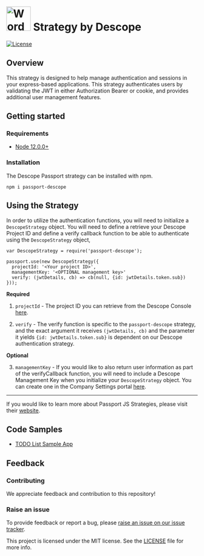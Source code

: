 # <a title="Descope passport strategy" href="https://passportjs.org/"><img width="64" alt="WordPress blue logo" src="https://images.ctfassets.net/vwq10xzbe6iz/tnwT7PN9aBmT7vgkTtGhV/940f001eb249a42904cd40e64d13c7e9/passportJS-300x300.png"></a> Strategy by Descope

[![License](https://img.shields.io/:license-MIT-blue.svg?style=flat)](https://opensource.org/licenses/MIT)


## Overview
This strategy is designed to help manage authentication and sessions in your express-based applications. This strategy authenticates users by validating the JWT in either Authorization Bearer or cookie, and provides additional user management features.

## Getting started

### Requirements

- [Node 12.0.0+](https://nodejs.org/en)

### Installation

The Descope Passport strategy can be installed with npm. 

```
npm i passport-descope
```

## Using the Strategy

In order to utilize the authentication functions, you will need to initialize a `DescopeStrategy` object. You will need to define a retrieve your Descope Project ID and define a verify callback function to be able to authenticate using the `DescopeStrategy` object,

```
var DescopeStrategy = require('passport-descope');

passport.use(new DescopeStrategy({
  projectId: '<Your project ID>',
  managementKey: '<OPTIONAL management key>'
  verify: (jwtDetails, cb) => cb(null, {id: jwtDetails.token.sub})
}));
```

**Required**

1. `projectId` - The project ID you can retrieve from the Descope Console [here](https://app.descope.com/settings/project).

2. `verify` - The verify function is specific to the `passport-descope` strategy, and the exact argument it receives `(jwtDetails, cb)` and the parameter it yields `{id: jwtDetails.token.sub}` is dependent on our Descope authentication strategy.

**Optional**

3. `managementKey` - If you would like to also return user information as part of the verifyCallback function, you will need to include a Descope Management Key when you initialize your `DescopeStrategy` object. You can create one in the Company Settings portal [here](https://app.descope.com/settings/company/settings).

---

If you would like to learn more about Passport JS Strategies, please visit their [website](https://www.passportjs.org/concepts/authentication/strategies/).

## Code Samples

- [TODO List Sample App]()

## Feedback

### Contributing

We appreciate feedback and contribution to this repository!

### Raise an issue

To provide feedback or report a bug, please [raise an issue on our issue tracker](https://github.com/descope/passport-descope/issues).


This project is licensed under the MIT license. See the <a href="./LICENSE"> LICENSE</a> file for more info.</p>